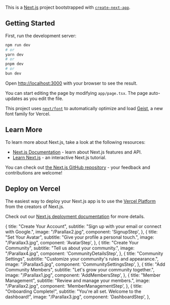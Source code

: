 This is a [Next.js](https://nextjs.org) project bootstrapped with [`create-next-app`](https://nextjs.org/docs/app/api-reference/cli/create-next-app).

## Getting Started

First, run the development server:

```bash
npm run dev
# or
yarn dev
# or
pnpm dev
# or
bun dev
```

Open [http://localhost:3000](http://localhost:3000) with your browser to see the result.

You can start editing the page by modifying `app/page.tsx`. The page auto-updates as you edit the file.

This project uses [`next/font`](https://nextjs.org/docs/app/building-your-application/optimizing/fonts) to automatically optimize and load [Geist](https://vercel.com/font), a new font family for Vercel.

## Learn More

To learn more about Next.js, take a look at the following resources:

- [Next.js Documentation](https://nextjs.org/docs) - learn about Next.js features and API.
- [Learn Next.js](https://nextjs.org/learn) - an interactive Next.js tutorial.

You can check out [the Next.js GitHub repository](https://github.com/vercel/next.js) - your feedback and contributions are welcome!

## Deploy on Vercel

The easiest way to deploy your Next.js app is to use the [Vercel Platform](https://vercel.com/new?utm_medium=default-template&filter=next.js&utm_source=create-next-app&utm_campaign=create-next-app-readme) from the creators of Next.js.

Check out our [Next.js deployment documentation](https://nextjs.org/docs/app/building-your-application/deploying) for more details.


 {
      title: "Create Your Account",
      subtitle: "Sign up with your email or connect with Google.",
      image: "/Parallax2.jpg",
      component: 'SignupStep',
    },
    {
      title: "Set Your Avatar",
      subtitle: "Give your profile a personal touch.",
      image: "/Parallax3.jpg",
      component: 'AvatarStep',
    },
    {
      title: "Create Your Community",
      subtitle: "Tell us about your community.",
      image: "/Parallax4.jpg",
      component: 'CommunityDetailsStep',
    },
    {
      title: "Community Settings",
      subtitle: "Customize your community's rules and appearance.",
      image: "/Parallax5.jpg",
      component: 'CommunitySettingsStep',
    },
    {
      title: "Add Community Members",
      subtitle: "Let's grow your community together.",
      image: "/Parallax1.jpg",
      component: 'AddMembersStep',
    },
    {
      title: "Member Management",
      subtitle: "Review and manage your members.",
      image: "/Parallax2.jpg",
      component: 'MemberManagementStep',
    },
    {
      title: "Onboarding Complete!",
      subtitle: "You're all set. Welcome to the dashboard!",
      image: "/Parallax3.jpg",
      component: 'DashboardStep',
    },